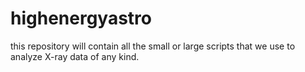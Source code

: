 # highenergyastro
this repository will contain all the small or large scripts that we use to analyze X-ray data of any kind.
